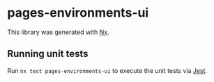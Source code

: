 # pages-environments-ui

This library was generated with [Nx](https://nx.dev).

## Running unit tests

Run `nx test pages-environments-ui` to execute the unit tests via [Jest](https://jestjs.io).
